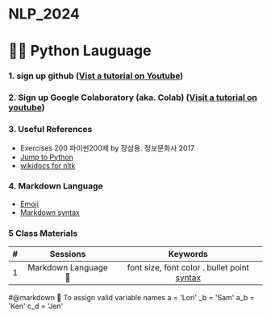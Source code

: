 # NLP_2024

# 🐴🐯 **Python Lauguage**

### **1. sign up github** ([Vist a tutorial on Youtube](https://www.Youtube.com/watch?v=c-NikCpec7U))
### **2. Sign up Google Colaboratory** (aka. Colab) ([Visit a tutorial on youtube](https://www.youtube.com/watch?v=2X_EU18OeYM))


### **3. Useful References**
- Exercises 200 파이썬200제 by 장삼용. 정보문화사 2017
- [Jump to Python](https://wikidocs.net/book/1)
- [wikidocs for nltk](https://wikidocs.net/21667)

### **4. Markdown Language**
* [Emoji](https://gist.github.com/rxaviers/7360908)
* [Markdown syntax](https://www.markdownguide.org/basic-syntax/)


### **5 Class Materials**
>
>
>
| # | Sessions | Keywords |
|:--:|:--:|:--:|
| 1 | Markdown Language 👫 |font size, font color . bullet point [syntax](https://www.markdownguide.org/basic-syntax/)|

#@markdown 📌 To assign valid variable names
a = 'Lori'
_b = 'Sam'
a_b = 'Ken'
c_d = 'Jen'
